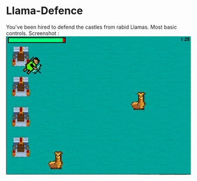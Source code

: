 # Llama-Defence
You've been hired to defend the castles from rabid Llamas.
Most basic controls.
Screenshot : ![Gameplay](/screenshot.png?raw=true "Gameplay")
